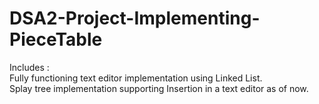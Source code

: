 # DSA2-Project-Implementing-PieceTable
Includes : <br/>
Fully functioning text editor implementation using Linked List. <br/>
Splay tree implementation supporting Insertion in a text editor as of now.
